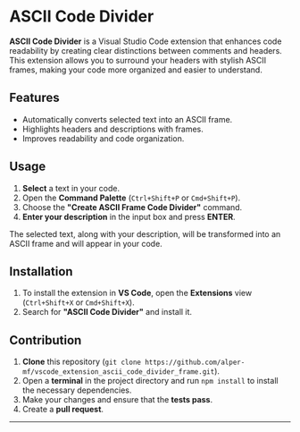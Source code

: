 # ASCII Code Divider

**ASCII Code Divider** is a Visual Studio Code extension that enhances code readability by creating clear distinctions between comments and headers. This extension allows you to surround your headers with stylish ASCII frames, making your code more organized and easier to understand.

## Features

- Automatically converts selected text into an ASCII frame.
- Highlights headers and descriptions with frames.
- Improves readability and code organization.

## Usage

1. **Select** a text in your code.
2. Open the **Command Palette** (`Ctrl+Shift+P` or `Cmd+Shift+P`).
3. Choose the **"Create ASCII Frame Code Divider"** command.
4. **Enter your description** in the input box and press **ENTER**.

The selected text, along with your description, will be transformed into an ASCII frame and will appear in your code.

## Installation

1. To install the extension in **VS Code**, open the **Extensions** view (`Ctrl+Shift+X` or `Cmd+Shift+X`).
2. Search for **"ASCII Code Divider"** and install it.

## Contribution

1. **Clone** this repository (`git clone https://github.com/alper-mf/vscode_extension_ascii_code_divider_frame.git`).
2. Open a **terminal** in the project directory and run `npm install` to install the necessary dependencies.
3. Make your changes and ensure that the **tests pass**.
4. Create a **pull request**.

---
